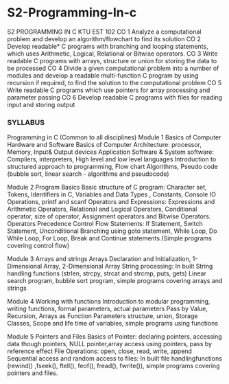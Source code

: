 # S2-Programming-In-c
S2 PROGRAMMING IN C KTU EST 102
CO 1 
Analyze a computational problem and develop an algorithm/flowchart to find its solution
CO 2
Develop readable* C programs with branching and looping statements, which uses
Arithmetic, Logical, Relational or Bitwise operators.
CO 3
Write readable C programs with arrays, structure or union for storing the data to be
processed
CO 4 
Divide a given computational problem into a number of modules and develop a readable
multi-function C program by using recursion if required, to find the solution to the
computational problem
CO 5 
Write readable C programs which use pointers for array processing and parameter passing
CO 6 
Develop readable C programs with files for reading input and storing output

<h3>SYLLABUS</h3>
Programming in C (Common to all disciplines)
Module 1
Basics of Computer Hardware and Software
Basics of Computer Architecture: processor, Memory, Input& Output devices
Application Software & System software: Compilers, interpreters, High level and low level languages
Introduction to structured approach to programming, Flow chart Algorithms, Pseudo code (bubble
sort, linear search - algorithms and pseudocode)

Module 2
Program Basics
Basic structure of C program: Character set, Tokens, Identifiers in C, Variables and Data Types ,
Constants, Console IO Operations, printf and scanf
Operators and Expressions: Expressions and Arithmetic Operators, Relational and Logical Operators,
Conditional operator, size of operator, Assignment operators and Bitwise Operators. Operators
Precedence
Control Flow Statements: If Statement, Switch Statement, Unconditional Branching using goto
statement, While Loop, Do While Loop, For Loop, Break and Continue statements.(Simple programs
covering control flow)

Module 3
Arrays and strings
Arrays Declaration and Initialization, 1-Dimensional Array, 2-Dimensional Array
String processing: In built String handling functions (strlen, strcpy, strcat and strcmp, puts, gets)
Linear search program, bubble sort program, simple programs covering arrays and strings

Module 4
Working with functions
Introduction to modular programming, writing functions, formal parameters, actual parameters
Pass by Value, Recursion, Arrays as Function Parameters structure, union, Storage Classes, Scope
and life time of variables, simple programs using functions

Module 5
Pointers and Files
Basics of Pointer: declaring pointers, accessing data though pointers, NULL pointer,array access
using pointers, pass by reference effect
File Operations: open, close, read, write, append
Sequential access and random access to files: In built file handlingfunctions (rewind() ,fseek(), ftell(),
feof(), fread(), fwrite()), simple programs covering pointers and files. 
